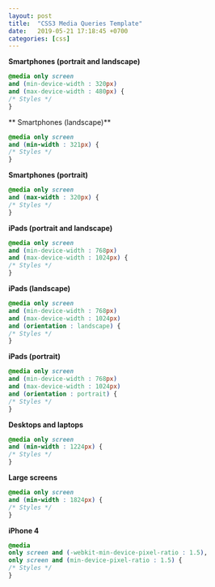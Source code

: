 ```yaml
---
layout: post
title:  "CSS3 Media Queries Template"
date:   2019-05-21 17:18:45 +0700
categories: [css]
---
```



**Smartphones (portrait and landscape)**
```css
@media only screen 
and (min-device-width : 320px) 
and (max-device-width : 480px) {
/* Styles */
}
```

** Smartphones (landscape)**
```css
@media only screen 
and (min-width : 321px) {
/* Styles */
}
```

**Smartphones (portrait)**
```css
@media only screen 
and (max-width : 320px) {
/* Styles */
}
```

**iPads (portrait and landscape)**
```css
@media only screen 
and (min-device-width : 768px) 
and (max-device-width : 1024px) {
/* Styles */
}
```

**iPads (landscape)**
```css
@media only screen 
and (min-device-width : 768px) 
and (max-device-width : 1024px) 
and (orientation : landscape) {
/* Styles */
}
```

**iPads (portrait)**
```css
@media only screen 
and (min-device-width : 768px) 
and (max-device-width : 1024px) 
and (orientation : portrait) {
/* Styles */
}
```

**Desktops and laptops**
```css
@media only screen 
and (min-width : 1224px) {
/* Styles */
}
```

**Large screens**
```css
@media only screen 
and (min-width : 1824px) {
/* Styles */
}
```

**iPhone 4**
```css
@media
only screen and (-webkit-min-device-pixel-ratio : 1.5),
only screen and (min-device-pixel-ratio : 1.5) {
/* Styles */
}
```